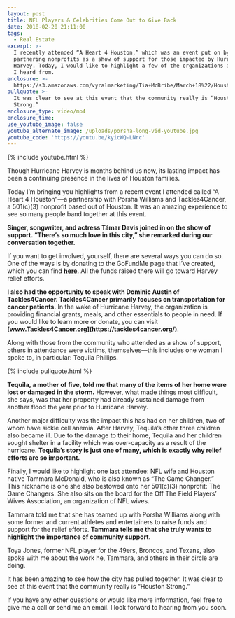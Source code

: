 ```yaml
---
layout: post
title: NFL Players & Celebrities Come Out to Give Back
date: 2018-02-20 21:11:00
tags:
  - Real Estate
excerpt: >-
  I recently attended “A Heart 4 Houston,” which was an event put on by local
  partnering nonprofits as a show of support for those impacted by Hurricane
  Harvey. Today, I would like to highlight a few of the organizations and people
  I heard from.
enclosure: >-
  https://s3.amazonaws.com/vyralmarketing/Tia+McBribe/March+18%22/Houston+Area+Real+Estate-+NFL+Players+%2526+Celebrities+Come+Out+to+Give+Back.mp4
pullquote: >-
  It was clear to see at this event that the community really is “Houston
  Strong.”
enclosure_type: video/mp4
enclosure_time:
use_youtube_image: false
youtube_alternate_image: /uploads/porsha-long-vid-youtube.jpg
youtube_code: 'https://youtu.be/kyicWQ-LNrc'
---
```


{% include youtube.html %}

Though Hurricane Harvey is months behind us now, its lasting impact has been a continuing presence in the lives of Houston families.

Today I’m bringing you highlights from a recent event I attended called “A Heart 4 Houston”—a partnership with Porsha Williams and Tackles4Cancer, a 501(c)(3) nonprofit based out of Houston. It was an amazing experience to see so many people band together at this event.

**Singer, songwriter, and actress Támar Davis joined in on the show of support. “There’s so much love in this city,” she remarked during our conversation together.**

If you want to get involved, yourself, there are several ways you can do so. One of the ways is by donating to the GoFundMe page that I’ve created, which you can find **[here](https://www.gofundme.com/5kj5jz-houston-hurricane-harvey-relief)**. All the funds raised there will go toward Harvey relief efforts.

**I also had the opportunity to speak with Dominic Austin of Tackles4Cancer. Tackles4Cancer primarily focuses on transportation for cancer patients.** In the wake of Hurricane Harvey, the organization is providing financial grants, meals, and other essentials to people in need. If you would like to learn more or donate, you can visit **[www.Tackles4Cancer.org](https://tackles4cancer.org/)**.

Along with those from the community who attended as a show of support, others in attendance were victims, themselves—this includes one woman I spoke to, in particular: Tequila Phillips.

{% include pullquote.html %}

**Tequila, a mother of five, told me that many of the items of her home were lost or damaged in the storm.** However, what made things most difficult, she says, was that her property had already sustained damage from another flood the year prior to Hurricane Harvey.

Another major difficulty was the impact this has had on her children, two of whom have sickle cell anemia. After Harvey, Tequila’s other three children also became ill. Due to the damage to their home, Tequila and her children sought shelter in a facility which was over-capacity as a result of the hurricane. **Tequila’s story is just one of many, which is exactly why relief efforts are so important.**

Finally, I would like to highlight one last attendee: NFL wife and Houston native Tammara McDonald, who is also known as “The Game Changer.” This nickname is one she also bestowed onto her 501(c)(3) nonprofit: The Game Changers. She also sits on the board for the Off The Field Players’ Wives Association, an organization of NFL wives.

Tammara told me that she has teamed up with Porsha Williams along with some former and current athletes and entertainers to raise funds and support for the relief efforts. **Tammara tells me that she truly wants to highlight the importance of community support.**

Toya Jones, former NFL player for the 49ers, Broncos, and Texans, also spoke with me about the work he, Tammara, and others in their circle are doing.

It has been amazing to see how the city has pulled together. It was clear to see at this event that the community really is “Houston Strong.”

If you have any other questions or would like more information, feel free to give me a call or send me an email. I look forward to hearing from you soon.